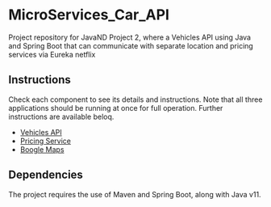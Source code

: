 # MicroServices_Car_API

Project repository for JavaND Project 2, where a Vehicles API using Java and Spring Boot that can communicate with separate location and pricing services via Eureka netflix

## Instructions

Check each component to see its details and instructions. Note that all three applications
should be running at once for full operation. Further instructions are available beloq.

- [Vehicles API](vehicles-api/README.md)
- [Pricing Service](pricing-service/README.md)
- [Boogle Maps](boogle-maps/README.md)

## Dependencies

The project requires the use of Maven and Spring Boot, along with Java v11.
